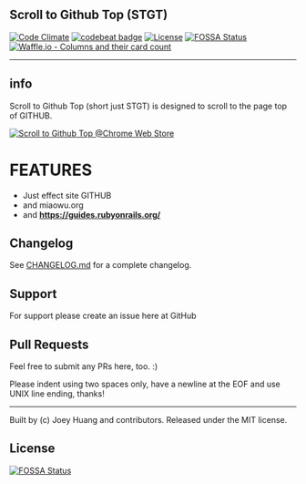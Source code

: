 ## Scroll to Github Top (STGT)
[![Code Climate](https://codeclimate.com/github/oiahoon/scroll-to-github-top/badges/gpa.svg)](https://codeclimate.com/github/oiahoon/scroll-to-github-top)
[![codebeat badge](https://codebeat.co/badges/c4d5569b-bd7b-4353-ba80-6e6a9d7e2d19)](https://codebeat.co/projects/github-com-oiahoon-scroll-to-github-top-master)
[![License](https://img.shields.io/badge/License-MIT-blue.svg)](LICENSE)
[![FOSSA Status](https://app.fossa.io/api/projects/git%2Bhttps%3A%2F%2Fgithub.com%2Foiahoon%2Fscroll-to-github-top.svg?type=shield)](https://app.fossa.io/projects/git%2Bhttps%3A%2F%2Fgithub.com%2Foiahoon%2Fscroll-to-github-top?ref=badge_shield)
[![Waffle.io - Columns and their card count](https://badge.waffle.io/oiahoon/scroll-to-github-top.svg?columns=all)](https://waffle.io/oiahoon/scroll-to-github-top)

----
## info
  Scroll to Github Top (short just STGT) is designed to scroll to the page top of GITHUB.

[![Scroll to Github Top @Chrome Web Store](https://developer.chrome.com/webstore/images/ChromeWebStore_Badge_v2_206x58.png "Scroll to Github Top @Chrome Web Store")](https://chrome.google.com/webstore/detail/scroll-to-github-top/hkpdpioemdlpimimpjghlcdocmjmpkjc)

#  FEATURES
  - Just effect site GITHUB
  - and miaowu.org
  - and **https://guides.rubyonrails.org/**

## Changelog

See [CHANGELOG.md](CHANGELOG.md) for a complete changelog.

## Support

For support please create an issue here at GitHub

## Pull Requests

Feel free to submit any PRs here, too. :)

Please indent using two spaces only, have a newline at the EOF and use UNIX line ending, thanks!


----
Built by (c) Joey Huang and contributors. Released under the MIT license.


## License
[![FOSSA Status](https://app.fossa.io/api/projects/git%2Bhttps%3A%2F%2Fgithub.com%2Foiahoon%2Fscroll-to-github-top.svg?type=large)](https://app.fossa.io/projects/git%2Bhttps%3A%2F%2Fgithub.com%2Foiahoon%2Fscroll-to-github-top?ref=badge_large)
